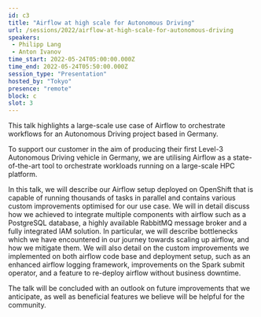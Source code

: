 ```yaml
---
id: c3
title: "Airflow at high scale for Autonomous Driving"
url: /sessions/2022/airflow-at-high-scale-for-autonomous-driving
speakers:
 - Philipp Lang
 - Anton Ivanov
time_start: 2022-05-24T05:00:00.000Z
time_end: 2022-05-24T05:50:00.000Z
session_type: "Presentation"
hosted_by: "Tokyo"
presence: "remote"
block: c
slot: 3
---
```


This talk highlights a large-scale use case of Airflow to orchestrate workflows for an Autonomous Driving project based in Germany.
 
 
 
 To support our customer in the aim of producing their first Level-3 Autonomous Driving vehicle in Germany, we are utilising Airflow as a state-of-the-art tool to orchestrate workloads running on a large-scale HPC platform. 
 
 In this talk, we will describe our Airflow setup deployed on OpenShift that is capable of running thousands of tasks in parallel and contains various custom improvements optimised for our use case. We will in detail discuss how we achieved to integrate multiple components with airflow such as a PostgreSQL database, a highly available RabbitMQ message broker and a fully integrated IAM solution. In particular, we will describe bottlenecks which we have encountered in our journey towards scaling up airflow, and how we mitigate them. We will also detail on the custom improvements we implemented on both airflow code base and deployment setup, such as an enhanced airflow logging framework, improvements on the Spark submit operator, and a feature to re-deploy airflow without business downtime. 
 
 
 
 The talk will be concluded with an outlook on future improvements that we anticipate, as well as beneficial features we believe will be helpful for the community.